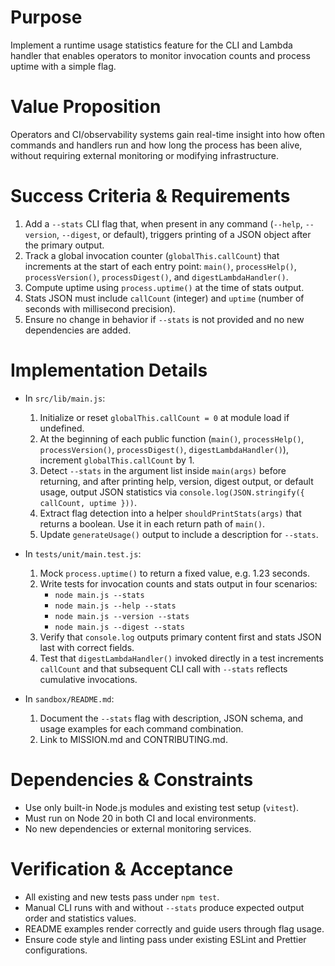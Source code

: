 # Purpose
Implement a runtime usage statistics feature for the CLI and Lambda handler that enables operators to monitor invocation counts and process uptime with a simple flag.

# Value Proposition
Operators and CI/observability systems gain real-time insight into how often commands and handlers run and how long the process has been alive, without requiring external monitoring or modifying infrastructure.

# Success Criteria & Requirements
1. Add a `--stats` CLI flag that, when present in any command (`--help`, `--version`, `--digest`, or default), triggers printing of a JSON object after the primary output.
2. Track a global invocation counter (`globalThis.callCount`) that increments at the start of each entry point: `main()`, `processHelp()`, `processVersion()`, `processDigest()`, and `digestLambdaHandler()`.
3. Compute uptime using `process.uptime()` at the time of stats output.
4. Stats JSON must include `callCount` (integer) and `uptime` (number of seconds with millisecond precision).
5. Ensure no change in behavior if `--stats` is not provided and no new dependencies are added.

# Implementation Details
- In `src/lib/main.js`:
  1. Initialize or reset `globalThis.callCount = 0` at module load if undefined.
  2. At the beginning of each public function (`main()`, `processHelp()`, `processVersion()`, `processDigest()`, `digestLambdaHandler()`), increment `globalThis.callCount` by 1.
  3. Detect `--stats` in the argument list inside `main(args)` before returning, and after printing help, version, digest output, or default usage, output JSON statistics via `console.log(JSON.stringify({ callCount, uptime }))`.
  4. Extract flag detection into a helper `shouldPrintStats(args)` that returns a boolean. Use it in each return path of `main()`.
  5. Update `generateUsage()` output to include a description for `--stats`.

- In `tests/unit/main.test.js`:
  1. Mock `process.uptime()` to return a fixed value, e.g. 1.23 seconds.
  2. Write tests for invocation counts and stats output in four scenarios:
     - `node main.js --stats`
     - `node main.js --help --stats`
     - `node main.js --version --stats`
     - `node main.js --digest --stats`
  3. Verify that `console.log` outputs primary content first and stats JSON last with correct fields.
  4. Test that `digestLambdaHandler()` invoked directly in a test increments `callCount` and that subsequent CLI call with `--stats` reflects cumulative invocations.

- In `sandbox/README.md`:
  1. Document the `--stats` flag with description, JSON schema, and usage examples for each command combination.
  2. Link to MISSION.md and CONTRIBUTING.md.

# Dependencies & Constraints
- Use only built-in Node.js modules and existing test setup (`vitest`).
- Must run on Node 20 in both CI and local environments.
- No new dependencies or external monitoring services.

# Verification & Acceptance
- All existing and new tests pass under `npm test`.
- Manual CLI runs with and without `--stats` produce expected output order and statistics values.
- README examples render correctly and guide users through flag usage.
- Ensure code style and linting pass under existing ESLint and Prettier configurations.